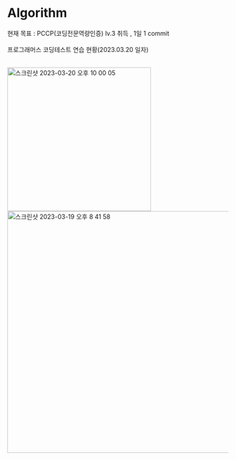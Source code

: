 # Algorithm
현재 목표 : PCCP(코딩전문역량인증) lv.3 취득 , 1일 1 commit<br><br>
프로그래머스 코딩테스트 연습 현황(2023.03.20 일자)<br><br>

<img width="327" alt="스크린샷 2023-03-20 오후 10 00 05" src="https://user-images.githubusercontent.com/102651155/226346105-702d0c3a-b390-4732-9690-5ab04850094c.png">

<img width="550" alt="스크린샷 2023-03-19 오후 8 41 58" src="https://user-images.githubusercontent.com/102651155/226172989-2069a484-d2ed-4f55-a1ef-7c8647552da8.png">
